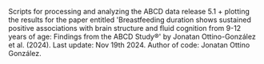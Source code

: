 Scripts for processing and analyzing the ABCD data release 5.1 + plotting the results for the paper entitled 'Breastfeeding duration shows sustained positive associations with brain structure and fluid cognition from 9-12 years of age: Findings from the ABCD Study®' by Jonatan Ottino-González et al. (2024). Last update: Nov 19th 2024. Author of code: Jonatan Ottino González.
